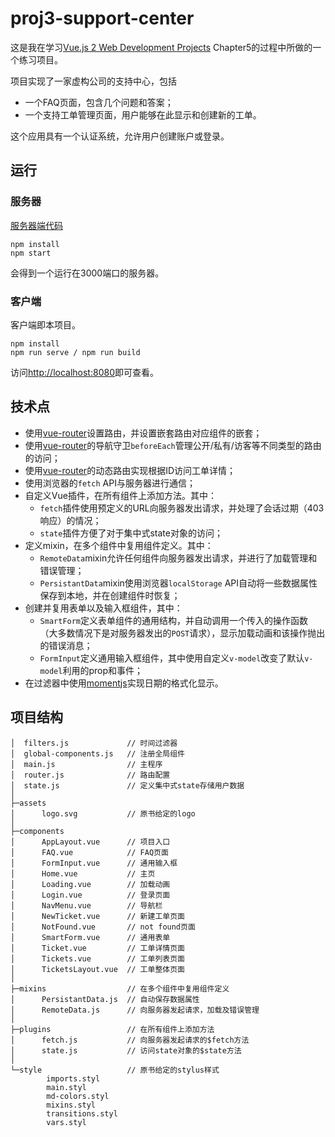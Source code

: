 # proj3-support-center

这是我在学习[Vue.js 2 Web Development Projects](https://www.packtpub.com/web-development/vuejs-2-web-development-projects?utm_source=github&utm_medium=repository&utm_campaign=9781787127463) Chapter5的过程中所做的一个练习项目。

项目实现了一家虚构公司的支持中心，包括

- 一个FAQ页面，包含几个问题和答案；
- 一个支持工单管理页面，用户能够在此显示和创建新的工单。

这个应用具有一个认证系统，允许用户创建账户或登录。

## 运行

### 服务器

[服务器端代码](https://github.com/PacktPublishing/Vue-js-2-Web-Development-Projects/tree/master/Chapter05/chapter5-full/server)

```
npm install
npm start
```
会得到一个运行在3000端口的服务器。

### 客户端

客户端即本项目。

```
npm install
npm run serve / npm run build
```

访问<http://localhost:8080>即可查看。

## 技术点

- 使用[vue-router](https://router.vuejs.org/)设置路由，并设置嵌套路由对应组件的嵌套；
- 使用[vue-router](https://router.vuejs.org/)的导航守卫`beforeEach`管理公开/私有/访客等不同类型的路由的访问；
- 使用[vue-router](https://router.vuejs.org/)的动态路由实现根据ID访问工单详情；
- 使用浏览器的`fetch` API与服务器进行通信；
- 自定义Vue插件，在所有组件上添加方法。其中：
  - `fetch`插件使用预定义的URL向服务器发出请求，并处理了会话过期（403响应）的情况；
  - `state`插件方便了对于集中式state对象的访问；
- 定义mixin，在多个组件中复用组件定义。其中：
  - `RemoteData`mixin允许任何组件向服务器发出请求，并进行了加载管理和错误管理；
  - `PersistantData`mixin使用浏览器`localStorage` API自动将一些数据属性保存到本地，并在创建组件时恢复；
- 创建并复用表单以及输入框组件，其中：
  - `SmartForm`定义表单组件的通用结构，并自动调用一个传入的操作函数（大多数情况下是对服务器发出的`POST`请求），显示加载动画和该操作抛出的错误消息；
  - `FormInput`定义通用输入框组件，其中使用自定义`v-model`改变了默认`v-model`利用的prop和事件；
- 在过滤器中使用[momentjs](https://momentjs.com/)实现日期的格式化显示。

## 项目结构

```
│  filters.js             // 时间过滤器
│  global-components.js   // 注册全局组件
│  main.js                // 主程序
│  router.js              // 路由配置
│  state.js               // 定义集中式state存储用户数据
│
├─assets
│      logo.svg           // 原书给定的logo
│
├─components
│      AppLayout.vue      // 项目入口
│      FAQ.vue            // FAQ页面
│      FormInput.vue      // 通用输入框
│      Home.vue           // 主页
│      Loading.vue        // 加载动画
│      Login.vue          // 登录页面
│      NavMenu.vue        // 导航栏
│      NewTicket.vue      // 新建工单页面
│      NotFound.vue       // not found页面
│      SmartForm.vue      // 通用表单
│      Ticket.vue         // 工单详情页面 
│      Tickets.vue        // 工单列表页面
│      TicketsLayout.vue  // 工单整体页面
│
├─mixins                  // 在多个组件中复用组件定义
│      PersistantData.js  // 自动保存数据属性
│      RemoteData.js      // 向服务器发起请求，加载及错误管理
│
├─plugins                 // 在所有组件上添加方法
│      fetch.js           // 向服务器发起请求的$fetch方法
│      state.js           // 访问state对象的$state方法
│
└─style                   // 原书给定的stylus样式
        imports.styl
        main.styl
        md-colors.styl
        mixins.styl
        transitions.styl
        vars.styl
```